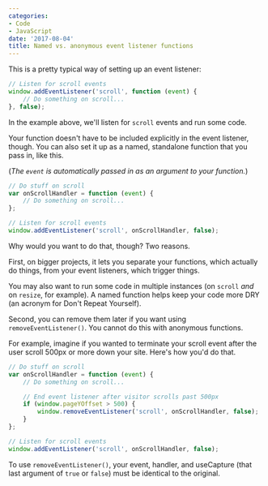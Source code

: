 ```yaml
---
categories:
- Code
- JavaScript
date: '2017-08-04'
title: Named vs. anonymous event listener functions
---
```


This is a pretty typical way of setting up an event listener:

```javascript
// Listen for scroll events
window.addEventListener('scroll', function (event) {
	// Do something on scroll...
}, false);
```

In the example above, we'll listen for `scroll` events and run some code.

Your function doesn't have to be included explicitly in the event listener, though. You can also set it up as a named, standalone function that you pass in, like this.

(*The `event` is automatically passed in as an argument to your function.*)

```javascript
// Do stuff on scroll
var onScrollHandler = function (event) {
	// Do something on scroll...
};

// Listen for scroll events
window.addEventListener('scroll', onScrollHandler, false);
```

Why would you want to do that, though? Two reasons.

First, on bigger projects, it lets you separate your functions, which actually do things, from your event listeners, which trigger things.

You may also want to run some code in multiple instances (on `scroll` *and* on `resize`, for example). A named function helps keep your code more DRY (an acronym for Don't Repeat Yourself).

Second, you can remove them later if you want using `removeEventListener()`. You cannot do this with anonymous functions.

For example, imagine if you wanted to terminate your scroll event after the user scroll 500px or more down your site. Here's how you'd do that.

```javascript
// Do stuff on scroll
var onScrollHandler = function (event) {
	// Do something on scroll...

	// End event listener after visitor scrolls past 500px
	if (window.pageYOffset > 500) {
		window.removeEventListener('scroll', onScrollHandler, false);
	}
};

// Listen for scroll events
window.addEventListener('scroll', onScrollHandler, false);
```

To use `removeEventListener()`, your event, handler, and useCapture (that last argument of `true` or `false`) must be identical to the original.